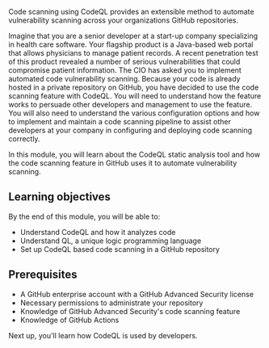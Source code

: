 Code scanning using CodeQL provides an extensible method to automate vulnerability scanning across your organizations GitHub repositories.

Imagine that you are a senior developer at a start-up company specializing in health care software. Your flagship product is a Java-based web portal that allows physicians to manage patient records. A recent penetration test of this product revealed a number of serious vulnerabilities that could compromise patient information. The CIO has asked you to implement automated code vulnerability scanning. Because your code is already hosted in a private repository on GitHub, you have decided to use the code scanning feature with CodeQL. You will need to understand how the feature works to persuade other developers and management to use the feature. You will also need to understand the various configuration options and how to implement and maintain a code scanning pipeline to assist other developers at your company in configuring and deploying code scanning correctly.

In this module, you will learn about the CodeQL static analysis tool and how the code scanning feature in GitHub uses it to automate vulnerability scanning.

## Learning objectives

By the end of this module, you will be able to:

- Understand CodeQL and how it analyzes code
- Understand QL, a unique logic programming language
- Set up CodeQL based code scanning in a GitHub repository

## Prerequisites

- A GitHub enterprise account with a GitHub Advanced Security license
- Necessary permissions to administrate your repository
- Knowledge of GitHub Advanced Security's code scanning feature
- Knowledge of GitHub Actions

Next up, you'll learn how CodeQL is used by developers.
